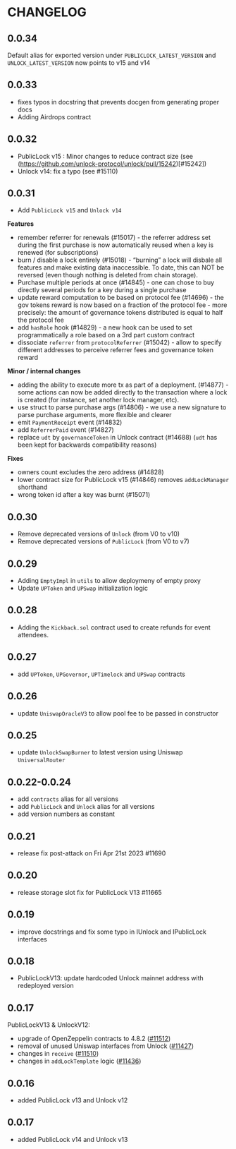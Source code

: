 # CHANGELOG

## 0.0.34

Default alias for exported version under `PUBLICLOCK_LATEST_VERSION` and `UNLOCK_LATEST_VERSION` now points to v15 and v14

## 0.0.33

- fixes typos in docstring that prevents docgen from generating proper docs
- Adding Airdrops contract

## 0.0.32

- PublicLock v15 : Minor changes to reduce contract size (see (https://github.com/unlock-protocol/unlock/pull/15242)[#15242])
- Unlock v14: fix a typo (see #15110)

## 0.0.31

- Add `PublicLock v15` and `Unlock v14`

**Features**

- remember referrer for renewals (#15017) - the referrer address set during the first purchase is now automatically reused when a key is renewed (for subscriptions)
- burn / disable a lock entirely (#15018) - “burning” a lock will disbale all features and make existing data inaccessible. To date, this can NOT be reversed (even though nothing is deleted from chain storage).
- Purchase multiple periods at once (#14845) - one can chose to buy directly several periods for a key during a single purchase
- update reward computation to be based on protocol fee (#14696) - the gov tokens reward is now based on a fraction of the protocol fee - more precisely: the amount of governance tokens distributed is equal to half the protocol fee
- add `hasRole` hook (#14829) - a new hook can be used to set programmatically a role based on a 3rd part custom contract
- dissociate `referrer` from `protocolReferrer` (#15042) - allow to specify different addresses to perceive referrer fees and governance token reward

**Minor / internal changes**

- adding the ability to execute more tx as part of a deployment. (#14877) - some actions can now be added directly to the transaction where a lock is created (for instance, set another lock manager, etc).
- use struct to parse purchase args (#14806) - we use a new signature to parse purchase arguments, more flexible and clearer
- emit `PaymentReceipt` event (#14832)
- add `ReferrerPaid` event (#14827)
- replace `udt` by `governanceToken` in Unlock contract (#14688) (`udt` has been kept for backwards compatibility reasons)

**Fixes**

- owners count excludes the zero address (#14828)
- lower contract size for PublicLock v15 (#14846) removes `addLockManager` shorthand
- wrong token id after a key was burnt (#15071)

## 0.0.30

- Remove deprecated versions of `Unlock` (from V0 to v10)
- Remove deprecated versions of `PublicLock` (from V0 to v7)

## 0.0.29

- Adding `EmptyImpl` in `utils` to allow deploymeny of empty proxy
- Update `UPToken` and `UPSwap` initialization logic

## 0.0.28

- Adding the `Kickback.sol` contract used to create refunds for event attendees.

## 0.0.27

- add `UPToken`, `UPGovernor`, `UPTimelock` and `UPSwap` contracts

## 0.0.26

- update `UniswapOracleV3` to allow pool fee to be passed in constructor

## 0.0.25

- update `UnlockSwapBurner` to latest version using Uniswap `UniversalRouter`

## 0.0.22-0.0.24

- add `contracts` alias for all versions
- add `PublicLock` and `Unlock` alias for all versions
- add version numbers as constant

## 0.0.21

- release fix post-attack on Fri Apr 21st 2023 #11690

## 0.0.20

- release storage slot fix for PublicLock V13 #11665

## 0.0.19

- improve docstrings and fix some typo in IUnlock and IPublicLock interfaces

## 0.0.18

- PublicLockV13: update hardcoded Unlock mainnet address with redeployed version

## 0.0.17

PublicLockV13 & UnlockV12:

- upgrade of OpenZeppelin contracts to 4.8.2 ([#11512](https://github.com/unlock-protocol/unlock/pull/11512))
- removal of unused Uniswap interfaces from Unlock ([#11427](https://github.com/unlock-protocol/unlock/pull/11427))
- changes in `receive` ([#11510](https://github.com/unlock-protocol/unlock/pull/11510))
- changes in `addLockTemplate` logic ([#11436](https://github.com/unlock-protocol/unlock/pull/11436))

## 0.0.16

- added PublicLock v13 and Unlock v12

## 0.0.17

- added PublicLock v14 and Unlock v13

